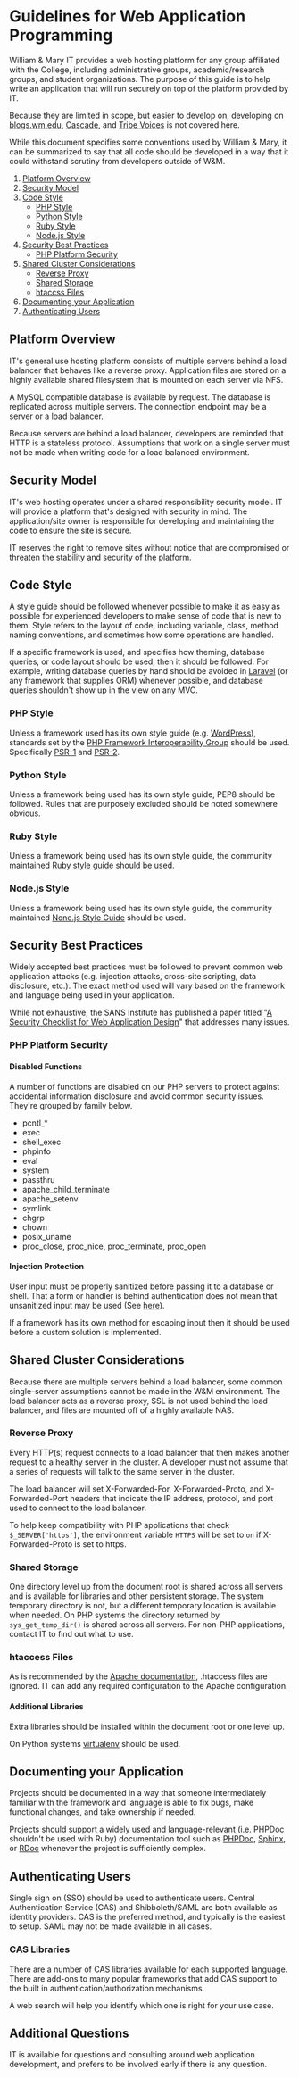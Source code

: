 Guidelines for Web Application Programming
==========================================

William & Mary IT provides a web hosting platform for any group affiliated with the College,
including administrative groups, academic/research groups, and student organizations.
The purpose of this guide is to help write an application that will run securely on top of the
platform provided by IT.

Because they are limited in scope, but easier to develop on, developing on
[blogs.wm.edu](http://blogs.wm.edu),
[Cascade](http://www.wm.edu/offices/webanddesign/web/cascade/index.php), and
[Tribe Voices](http://www.wm.edu/offices/webanddesign/web/tribevoices/index.php) is not
covered here.

While this document specifies some conventions used by William & Mary, it can be
summarized to say that all code should be developed in a way that it could withstand
scrutiny from developers outside of W&M.

1. [Platform Overview](#platform-overview)
2. [Security Model](#security-model)
3. [Code Style](#code-style)
    - [PHP Style](#php-style)
    - [Python Style](#pyton-style)
    - [Ruby Style](#ruby-style)
    - [Node.js Style](#nodejs-style)
4. [Security Best Practices](#security-best-practices)
    - [PHP Platform Security](#php-platform-security)
5. [Shared Cluster Considerations](#shared-cluster-considerations)
    - [Reverse Proxy](#reverse-proxy)
    - [Shared Storage](#shared-storage)
    - [htaccss Files](#htaccess-files)
6. [Documenting your Application](#documenting-your-application)
7. [Authenticating Users](#authenticating-users)

## Platform Overview

IT's general use hosting platform consists of multiple servers behind a load balancer
that behaves like a reverse proxy. Application files are stored on a highly available
shared filesystem that is mounted on each server via NFS.

A MySQL compatible database is available by request. The database is replicated across
multiple servers. The connection endpoint may be a server or a load balancer.

Because servers are behind a load balancer, developers are reminded that HTTP is a
stateless protocol. Assumptions that work on a single server must not be made when
writing code for a load balanced environment.

## Security Model

IT's web hosting operates under a shared responsibility security model. IT will provide a
platform that's designed with security in mind. The application/site owner is responsible for
developing and maintaining the code to ensure the site is secure.

IT reserves the right to remove sites without notice that are compromised or threaten the
stability and security of the platform.

## Code Style

A style guide should be followed whenever possible to make it as easy as possible for
experienced developers to make sense of code that is new to them. Style refers to the layout
of code, including variable, class, method naming conventions, and sometimes how some
operations are handled.

If a specific framework is used, and specifies how theming, database queries, or code
layout should be used, then it should be followed. For example, writing database queries by hand should
be avoided in [Laravel](https://laravel.com/docs/5.2/queries) (or any framework that
supplies ORM) whenever possible, and database queries shouldn't show up in the view
on any MVC.

### PHP Style

Unless a framework used has its own style guide (e.g.
[WordPress](https://make.wordpress.org/core/handbook/best-practices/coding-standards/php/)), standards
set by the [PHP Framework Interoperability Group](http://www.php-fig.org/) should be used. Specifically
[PSR-1](http://www.php-fig.org/psr/psr-1/) and [PSR-2](http://www.php-fig.org/psr/psr-1/).

### Python Style

Unless a framework being used has its own style guide, PEP8 should be followed. Rules
that are purposely excluded should be noted somewhere obvious.

### Ruby Style

Unless a framework being used has its own style guide, the community maintained
[Ruby style guide](https://github.com/bbatsov/ruby-style-guide) should be used.

### Node.js Style

Unless a framework being used has its own style guide, the community maintained
[None.js Style Guide](https://github.com/felixge/node-style-guide) should be used.


## Security Best Practices

Widely accepted best practices must be followed to prevent common web application
attacks (e.g. injection attacks, cross-site scripting, data disclosure, etc.). The
exact method used will vary based on the framework and language being used in
your application.

While not exhaustive, the SANS Institute has published a paper titled "[A Security
Checklist for Web Application Design](https://www.sans.org/reading-room/whitepapers/securecode/security-checklist-web-application-design-1389)"
that addresses many issues.

### PHP Platform Security

#### Disabled Functions

A number of functions are disabled on our PHP servers to protect against accidental information
disclosure and avoid common security issues. They're grouped by family below.

* pcntl_*
* exec
* shell_exec
* phpinfo
* eval
* system
* passthru
* apache_child_terminate
* apache_setenv
* symlink
* chgrp
* chown
* posix_uname
* proc_close, proc_nice, proc_terminate, proc_open

#### Injection Protection

User input must be properly sanitized before passing it to a database or shell. That
a form or handler is behind authentication does not mean that unsanitized input may be used
(See [here](https://xkcd.com/327/)).

If a framework has its own method for escaping input then it should be used before a
custom solution is implemented.

## Shared Cluster Considerations

Because there are multiple servers behind a load balancer, some common single-server
assumptions cannot be made in the W&M environment. The load balancer acts as a reverse
proxy, SSL is not used behind the load balancer, and files are mounted off of a highly available NAS.

### Reverse Proxy

Every HTTP(s) request connects to a load balancer that then makes another request to a
healthy server in the cluster. A developer must not assume that a series of requests
will talk to the same server in the cluster.

The load balancer will set X-Forwarded-For, X-Forwarded-Proto, and X-Forwarded-Port headers
that indicate the IP address, protocol, and port used to connect to the load balancer.

To help keep compatibility with PHP applications that check `$_SERVER['https']`, the
environment variable `HTTPS` will be set to `on` if X-Forwarded-Proto is set to https.

### Shared Storage

One directory level up from the document root is shared across all servers and is available
for libraries and other persistent storage. The system temporary
directory is not, but a different temporary location is available when needed. On PHP systems
the directory returned by `sys_get_temp_dir()` is shared across all servers. For non-PHP
applications, contact IT to find out what to use.

### htaccess Files

As is recommended by the
[Apache documentation](https://httpd.apache.org/docs/current/howto/htaccess.html#when),
.htaccess files are ignored. IT can add any required configuration to the Apache
configuration.

#### Additional Libraries

Extra libraries should be installed within the document root or one level up.

On Python systems [virtualenv](https://virtualenv.pypa.io/en/stable/) should be used.

## Documenting your Application

Projects should be documented in a way that someone intermediately familiar with the
framework and language is able to fix bugs, make functional changes, and take ownership
if needed.

Projects should support a widely used and language-relevant (i.e. PHPDoc shouldn't be used with Ruby)
documentation tool such as [PHPDoc](https://www.phpdoc.org/),
[Sphinx](http://www.sphinx-doc.org/en/stable/), or [RDoc](https://github.com/rdoc/rdoc) whenever
the project is sufficiently complex.

## Authenticating Users

Single sign on (SSO) should be used to authenticate users. Central Authentication
Service (CAS) and Shibboleth/SAML are both available as identity providers. CAS is the
preferred method, and typically is the easiest to setup. SAML may not be made available
in all cases.

### CAS Libraries

There are a number of CAS libraries available for each supported language. There are add-ons
to many popular frameworks that add CAS support to the built in authentication/authorization
mechanisms.

A web search will help you identify which one is right for your use case.

## Additional Questions

IT is available for questions and consulting around web application development, and prefers
to be involved early if there is any question.

